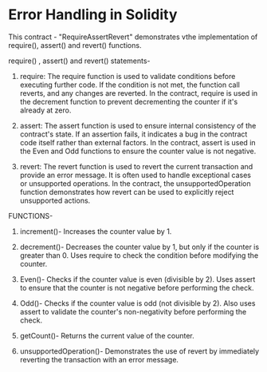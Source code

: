 # Error Handling in Solidity

This contract -  "RequireAssertRevert" demonstrates vthe implementation of require(), assert() and revert() functions.

require() , assert() and revert() statements-

1) require: 
The require function is used to validate conditions before executing further code. If the condition is not met, the function call reverts, and any changes are reverted. In the contract, require is used in the decrement function to prevent decrementing the counter if it's already at zero.

2) assert: 
The assert function is used to ensure internal consistency of the contract's state. If an assertion fails, it indicates a bug in the contract code itself rather than external factors. In the contract, assert is used in the Even and Odd functions to ensure the counter value is not negative.

3) revert: 
The revert function is used to revert the current transaction and provide an error message. It is often used to handle exceptional cases or unsupported operations. In the contract, the unsupportedOperation function demonstrates how revert can be used to explicitly reject unsupported actions.


FUNCTIONS-

1) increment()-
Increases the counter value by 1.

2) decrement()-
Decreases the counter value by 1, but only if the counter is greater than 0.
Uses require to check the condition before modifying the counter.

3) Even()-
Checks if the counter value is even (divisible by 2).
Uses assert to ensure that the counter is not negative before performing the check.

4) Odd()-
Checks if the counter value is odd (not divisible by 2).
Also uses assert to validate the counter's non-negativity before performing the check.

5) getCount()-
Returns the current value of the counter.

6) unsupportedOperation()-
Demonstrates the use of revert by immediately reverting the transaction with an error message.
